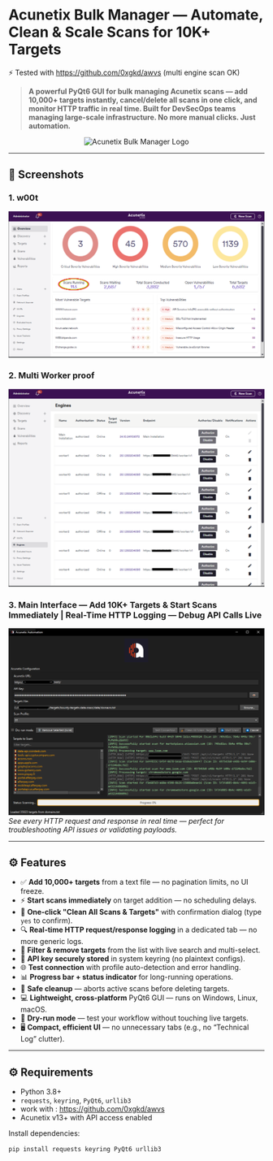 # Acunetix Bulk Manager — Automate, Clean & Scale Scans for 10K+ Targets

⚡ Tested with https://github.com/0xgkd/awvs (multi engine scan OK)

> **A powerful PyQt6 GUI for bulk managing Acunetix scans — add 10,000+ targets instantly, cancel/delete all scans in one click, and monitor HTTP traffic in real time. Built for DevSecOps teams managing large-scale infrastructure. No more manual clicks. Just automation.**

<p align="center">
  <img src="assets/logo.ico" alt="Acunetix Bulk Manager Logo" width="120" />
</p>

---

## 📸 Screenshots

### 1. w00t
![Main Interface](assets/acu1.PNG)  

### 2. Multi Worker proof 
![Clean All Dialog](assets/acu2.PNG)  

### 3. Main Interface — Add 10K+ Targets & Start Scans Immediately | Real-Time HTTP Logging — Debug API Calls Live
![HTTP Logs](assets/auto1.PNG)  
*See every HTTP request and response in real time — perfect for troubleshooting API issues or validating payloads.*

---

## ⚙️ Features

- ✅ **Add 10,000+ targets** from a text file — no pagination limits, no UI freeze.
- ⚡ **Start scans immediately** on target addition — no scheduling delays.
- 🧹 **One-click "Clean All Scans & Targets"** with confirmation dialog (type `yes` to confirm).
- 🔍 **Real-time HTTP request/response logging** in a dedicated tab — no more generic logs.
- 🧩 **Filter & remove targets** from the list with live search and multi-select.
- 🔐 **API key securely stored** in system keyring (no plaintext configs).
- 🌐 **Test connection** with profile auto-detection and error handling.
- 📊 **Progress bar + status indicator** for long-running operations.
- 🛑 **Safe cleanup** — aborts active scans before deleting targets.
- 💻 **Lightweight, cross-platform** PyQt6 GUI — runs on Windows, Linux, macOS.
- 🧪 **Dry-run mode** — test your workflow without touching live targets.
- 🖥️ **Compact, efficient UI** — no unnecessary tabs (e.g., no “Technical Log” clutter).

---

## ⚙️ Requirements

- Python 3.8+
- `requests`, `keyring`, `PyQt6`, `urllib3`
- work with : https://github.com/0xgkd/awvs 
- Acunetix v13+ with API access enabled

Install dependencies:
```bash
pip install requests keyring PyQt6 urllib3
